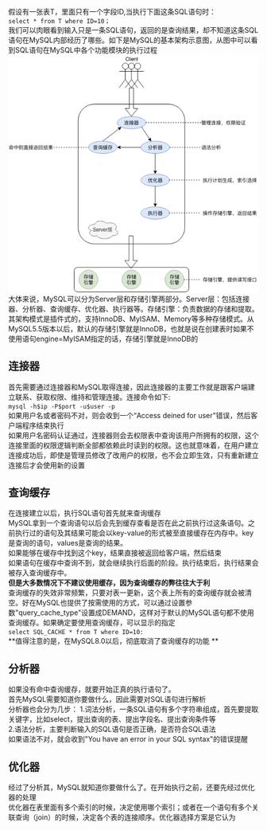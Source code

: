 假设有一张表T，里面只有一个字段ID,当执行下面这条SQL语句时：  
`select * from T where ID=10；`  
我们可以肉眼看到输入只是一条SQL语句，返回的是查询结果，却不知道这条SQL语句在MySQL内部经历了哪些。如下是MySQL的基本架构示意图，从图中可以看到SQL语句在MySQL中各个功能模块的执行过程  
![title](https://raw.githubusercontent.com/liujinxi931204/image/master/gitnote/2020/07/27/1595839894222-1595839894224.png)  
大体来说，MySQL可以分为Server层和存储引擎两部分。Server层：包括连接器、分析器、查询缓存、优化器、执行器等。存储引擎：负责数据的存储和提取。其架构模式是插件式的，支持InnoDB、MyISAM、Memory等多种存储模式。从MySQL5.5版本以后，默认的存储引擎就是InnoDB，也就是说在创建表时如果不使用语句engine=MyISAM指定的话，存储引擎就是InnoDB的  
## 连接器  
首先需要通过连接器和MySQL取得连接，因此连接器的主要工作就是跟客户端建立联系、获取权限、维持和管理连接。连接命令如下:  
`mysql -h$ip -P$port -u$user -p`  
如果用户名或者密码不对，则会收到一个“Access deined for user”错误，然后客户端程序结束执行  
如果用户名密码认证通过，连接器则会去权限表中查询该用户所拥有的权限，这个连接里面的权限逻辑判断全部都依赖此时读到的权限。这也就意味着，在用户建立连接成功后，即使是管理员修改了改用户的权限，也不会立即生效，只有重新建立连接后才会使用新的设置  
## 查询缓存  
在连接建立以后，执行SQL语句首先就来查询缓存  
MySQL拿到一个查询语句以后会先到缓存查看是否在此之前执行过这条语句。之前执行过的语句及其结果可能会以key-value的形式被至直接缓存在内存中。key是查询的语句，values是查询的结果。  
如果能够在缓存中找到这个key，结果直接被返回给客户端，然后结束  
如果语句在缓存中查询不到，就会继续执行后面的阶段。执行结束后，执行结果会被存入查询缓存中。  
**但是大多数情况下不建议使用缓存，因为查询缓存的弊往往大于利**  
查询缓存的失效非常频繁，只要对表一更新，这个表上所有的查询缓存就会被清空。好在MySQL也提供了按需使用的方式，可以通过设置参数"query_cache_type"设置成DEMAND，这样对于默认的MySQL语句都不使用查询缓存。如果确定要使用查询缓存，可以显示的指定  
`select SQL_CACHE * from T where ID=10:`  
**值得注意的是，在MySQL8.0以后，彻底取消了查询缓存的功能 **  
## 分析器  
如果没有命中查询缓存，就要开始正真的执行语句了。  
首先MySQL需要知道你要做什么，因此需要对SQL语句进行解析  
分析器也会分为几步：
1.词法分析，一条SQL语句有多个字符串组成，首先要提取关键字，比如select，提出查询的表、提出字段名、提出查询条件等  
2.语法分析，主要判断输入的SQL语句是否正确，是否符合SQL语法  
如果语法不对，就会收到"You have an error in your SQL syntax"的错误提醒  
## 优化器  
经过了分析其，MySQL就知道你要做什么了。在开始执行之前，还要先经过优化器的处理  
优化器在表里面有多个索引的时候，决定使用哪个索引；或者在一个语句有多个关联查询（join）的时候，决定各个表的连接顺序。优化器选择方案是它认为




